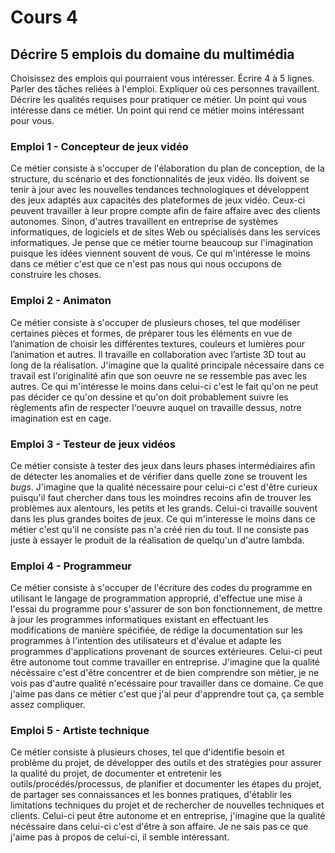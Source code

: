 # Cours 4
## Décrire 5 emplois du domaine du multimédia
Choisissez des emplois qui pourraient vous intéresser. Écrire 4 à 5 lignes. Parler des tâches reliées à l'emploi. Expliquer où ces personnes travaillent. Décrire les qualités requises pour pratiquer ce métier. Un point qui vous intéresse dans ce métier. Un point qui rend ce métier moins intéressant pour vous.  

### Emploi 1 - Concepteur de jeux vidéo 
Ce métier consiste à s'occuper de l'élaboration du plan de conception, de la structure, du scénario et des fonctionnalités de jeux vidéo. Ils doivent se tenir à jour avec les nouvelles tendances technologiques et développent des jeux adaptés aux capacités des plateformes de jeux vidéo. Ceux-ci peuvent travailler à leur propre compte afin de faire affaire avec des clients autonomes. Sinon, d'autres travaillent en entreprise de systèmes informatiques, de logiciels et de sites Web ou spécialisés dans les services informatiques. Je pense que ce métier tourne beaucoup sur l'imagination puisque les idées viennent souvent de vous. Ce qui m'intéresse le moins dans ce métier c'est que ce n'est pas nous qui nous occupons de construire les choses.
### Emploi 2 - Animaton
Ce métier consiste à s'occuper de plusieurs choses, tel que modéliser certaines pièces et formes, de préparer tous les éléments en vue de l’animation de choisir les différentes textures, couleurs et lumières pour l’animation et autres. Il travaille en collaboration avec l’artiste 3D tout au long de la réalisation. J'imagine que la qualité principale nécessaire dans ce travail est l'originalité afin que son oeuvre ne se ressemble pas avec les autres. Ce qui m'intéresse le moins dans celui-ci c'est le fait qu'on ne peut pas décider ce qu'on dessine et qu'on doit probablement suivre les règlements afin de respecter l'oeuvre auquel on travaille dessus, notre imagination est en cage.
### Emploi 3 - Testeur de jeux vidéos
Ce métier consiste à tester des jeux dans leurs phases intermédiaires afin de détecter les anomalies et de vérifier dans quelle zone se trouvent les *bugs*. J'imagine que la qualité nécessaire pour celui-ci c'est d'être curieux puisqu'il faut chercher dans tous les moindres recoins afin de trouver les problèmes aux alentours, les petits et les grands. Celui-ci travaille souvent dans les plus grandes boites de jeux. Ce qui m'interesse le moins dans ce métier c'est qu'il ne consiste pas n'a créé rien du tout. Il ne consiste pas juste à essayer le produit de la réalisation de quelqu'un d'autre lambda.
### Emploi 4 - Programmeur
Ce métier consiste à s'occuper de l'écriture des codes du programme en utilisant le langage de programmation approprié, d'effectue une mise à l'essai du programme pour s'assurer de son bon fonctionnement, de mettre à jour les programmes informatiques existant en effectuant les modifications de manière spécifiée, de rédige la documentation sur les programmes à l'intention des utilisateurs et d'évalue et adapte les programmes d'applications provenant de sources extérieures. Celui-ci peut être autonome tout comme travailler en entreprise. J'imagine que la qualité nécéssaire c'est d'être concentrer et de bien comprendre son métier, je ne vois pas d'autre qualité n'ecéssaire pour travailler dans ce domaine. Ce que j'aime pas dans ce métier c'est que j'ai peur d'apprendre tout ça, ça semble assez compliquer. 

### Emploi 5 - Artiste technique
Ce métier consiste à plusieurs choses, tel que d'identifie besoin et problème du projet, de développer des outils et des stratégies pour assurer la qualité du projet, de documenter et entretenir les outils/procédés/processus, de planifier et documenter les étapes du projet, de partager ses connaissances et les bonnes pratiques, d'établir les limitations techniques du projet et de rechercher de nouvelles techniques et clients. Celui-ci peut être autonome et en entreprise, j'imagine que la qualité nécéssaire dans celui-ci c'est d'être à son affaire. Je ne sais pas ce que j'aime pas à propos de celui-ci, il semble intéressant.




